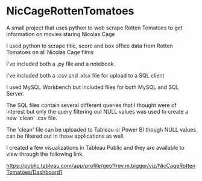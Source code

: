 # NicCageRottenTomatoes
A small project that uses python to web scrape Rotten Tomatoes to get information on movies staring Nicolas Cage

I used python to scrape title, score and box office data from Rotten Tomatoes on all Nicolas Cage films

I've included both a .py file and a notebook.

I've included both a .csv and .xlsx file for upload to a SQL client

I used MySQL Workbench but included files for both MySQL and SQL Server.

The SQL files contain several different queries that I thought were of interest but only the query filtering out NULL values was used to create a new 'clean' .csv file.

The 'clean' file can be uploaded to Tableau or Power BI though NULL values can be filtered out in those applications as well.

I created a few visualizations in Tableau Public and they are available to view through the following link.

https://public.tableau.com/app/profile/geoffrey.m.bigger/viz/NicCageRottenTomatoes/Dashboard1
